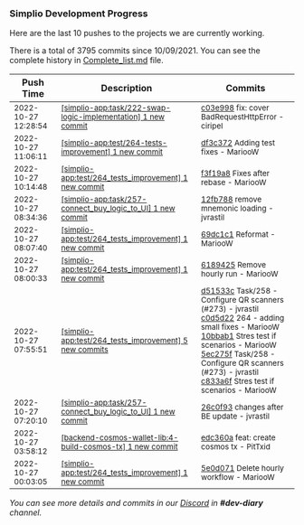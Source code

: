 
### Simplio Development Progress

Here are the last 10 pushes to the projects we are currently working.

There is a total of 3795 commits since 10/09/2021. You can see the complete history in
 [Complete_list.md](Complete_list.md) file.

| Push Time | Description | Commits |
| --- | --- | --- |
| <sub>2022-10-27 12:28:54</sub> | <sub>[[simplio-app:task/222\-swap\-logic\-implementation] 1 new commit](https://github.com/SimplioOfficial/simplio-app/commit/c03e998d8135d605395271e6d63a38f350f74318)</sub> | <sub>[c03e998](https://github.com/SimplioOfficial/simplio-app/commit/c03e998d8135d605395271e6d63a38f350f74318) fix: cover BadRequestHttpError - ciripel</sub> |
| <sub>2022-10-27 11:06:11</sub> | <sub>[[simplio-app:test/264\-tests\-improvement] 1 new commit](https://github.com/SimplioOfficial/simplio-app/commit/df3c37259290099d2958cfa6aa90fb54bbf54d9c)</sub> | <sub>[df3c372](https://github.com/SimplioOfficial/simplio-app/commit/df3c37259290099d2958cfa6aa90fb54bbf54d9c) Adding test fixes - MariooW</sub> |
| <sub>2022-10-27 10:14:48</sub> | <sub>[[simplio-app:test/264\_tests\_improvement] 1 new commit](https://github.com/SimplioOfficial/simplio-app/commit/f3f19a8d2ccfdf305265587721aa27e5437778ef)</sub> | <sub>[f3f19a8](https://github.com/SimplioOfficial/simplio-app/commit/f3f19a8d2ccfdf305265587721aa27e5437778ef) Fixes after rebase - MariooW</sub> |
| <sub>2022-10-27 08:34:36</sub> | <sub>[[simplio-app:task/257\-connect\_buy\_logic\_to\_UI] 1 new commit](https://github.com/SimplioOfficial/simplio-app/commit/12fb7885b0af21349ab3efd6335d5e8cb73e7509)</sub> | <sub>[12fb788](https://github.com/SimplioOfficial/simplio-app/commit/12fb7885b0af21349ab3efd6335d5e8cb73e7509) remove mnemonic loading - jvrastil</sub> |
| <sub>2022-10-27 08:07:40</sub> | <sub>[[simplio-app:test/264\_tests\_improvement] 1 new commit](https://github.com/SimplioOfficial/simplio-app/commit/69dc1c1ed28aa0115f3722aceac2a8e0b2049675)</sub> | <sub>[69dc1c1](https://github.com/SimplioOfficial/simplio-app/commit/69dc1c1ed28aa0115f3722aceac2a8e0b2049675) Reformat - MariooW</sub> |
| <sub>2022-10-27 08:00:33</sub> | <sub>[[simplio-app:test/264\_tests\_improvement] 1 new commit](https://github.com/SimplioOfficial/simplio-app/commit/618942580a03610eb35f3d3a86c116f1097aa8a3)</sub> | <sub>[6189425](https://github.com/SimplioOfficial/simplio-app/commit/618942580a03610eb35f3d3a86c116f1097aa8a3) Remove hourly run - MariooW</sub> |
| <sub>2022-10-27 07:55:51</sub> | <sub>[[simplio-app:test/264\_tests\_improvement] 5 new commits](https://github.com/SimplioOfficial/simplio-app/compare/5e0d07162fac...c833a6fa573c)</sub> | <sub>[d51533c](https://github.com/SimplioOfficial/simplio-app/commit/d51533cbda1d06022319804c81fb119052657d34) Task/258 - Configure QR scanners (#273) - jvrastil<br>[c0d5d22](https://github.com/SimplioOfficial/simplio-app/commit/c0d5d22b80f58043ea7a96b85cc03f5357fac810) 264 - adding small fixes - MariooW<br>[10bbab1](https://github.com/SimplioOfficial/simplio-app/commit/10bbab11084928298774c334f54d703c27c109ce) Stres test if scenarios - MariooW<br>[5ec275f](https://github.com/SimplioOfficial/simplio-app/commit/5ec275ffd6ce6237185ef5aa23ec1c3da777c708) Task/258 - Configure QR scanners (#273) - jvrastil<br>[c833a6f](https://github.com/SimplioOfficial/simplio-app/commit/c833a6fa573c70b2bdc50411be4b1e6035597bf4) Stres test if scenarios - MariooW</sub> |
| <sub>2022-10-27 07:20:10</sub> | <sub>[[simplio-app:task/257\-connect\_buy\_logic\_to\_UI] 1 new commit](https://github.com/SimplioOfficial/simplio-app/commit/26c0f93c33c23edb6e857ad697741b0396fe6dca)</sub> | <sub>[26c0f93](https://github.com/SimplioOfficial/simplio-app/commit/26c0f93c33c23edb6e857ad697741b0396fe6dca) changes after BE update - jvrastil</sub> |
| <sub>2022-10-27 03:58:12</sub> | <sub>[[backend-cosmos-wallet-lib:4\-build\-cosmos\-tx] 1 new commit](https://github.com/SimplioOfficial/backend-cosmos-wallet-lib/commit/edc360abcde97ded6133b99f195725e1f8944300)</sub> | <sub>[edc360a](https://github.com/SimplioOfficial/backend-cosmos-wallet-lib/commit/edc360abcde97ded6133b99f195725e1f8944300) feat: create cosmos tx - PitTxid</sub> |
| <sub>2022-10-27 00:03:05</sub> | <sub>[[simplio-app:test/264\_tests\_improvement] 1 new commit](https://github.com/SimplioOfficial/simplio-app/commit/5e0d07162fac5d599e6d26ebe3b83d1518514591)</sub> | <sub>[5e0d071](https://github.com/SimplioOfficial/simplio-app/commit/5e0d07162fac5d599e6d26ebe3b83d1518514591) Delete hourly workflow - MariooW</sub> |

_You can see more details and commits in our [Discord](https://discord.gg/aKhjuwZmdP) in **#dev-diary** channel._
